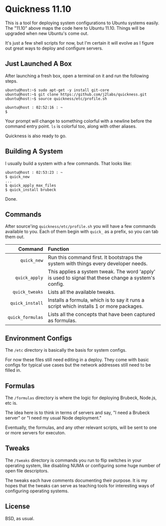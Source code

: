 # Quickness 11.10

This is a tool for deploying system configurations to Ubuntu systems easily. 
The "11.10" above maps the code here to Ubuntu 11.10. Things will be upgraded when new Ubuntu's come out.

It's just a few shell scripts for now, but I'm certain it will evolve as I
figure out great ways to deploy and configure servers.


## Just Launched A Box

After launching a fresh box, open a terminal on it and run the following steps.

    ubuntu@host:~$ sudo apt-get -y install git-core
    ubuntu@host:~$ git clone https://github.com/j2labs/quickness.git
    ubuntu@host:~$ source quickness/etc/profile.sh 

    ubuntu@host : 02:52:16 : ~
    $ 

Your prompt will change to something colorful with a newline before the command entry point. `ls` is colorful too, along with other aliases. 

Quickness is also ready to go.


## Building A System

I usually build a system with a few commands. That looks like:

    ubuntu@host : 02:53:23 : ~
    $ quick_new
    ...
    $ quick_apply max_files
    $ quick_install brubeck

Done.


## Commands

After source'ing `quickness/etc/profile.sh` you will have a few commands available to you. Each of them begin with `quick_` as a prefix, so you can tab them out.

| **Command**      | **Function**                                                                                          |
|-----------------:|:------------------------------------------------------------------------------------------------------|
| `quick_new`      | Run this command first. It bootstraps the system with things every developer needs.                   |
| `quick_apply`    | This applies a system tweak. The word 'apply' is used to signal that these change a system's config.  |
| `quick_tweaks`   | Lists all the available tweaks.                                                                       |
| `quick_install`  | Installs a formula, which is to say it runs a script which installs 1 or more packages.               |                          
| `quick_formulas` | Lists all the concepts that have been captured as formulas.                                           |


## Environment Configs

The `/etc` directory is basically the basis for system configs.

For now these files still need editing in a deploy. They come with basic configs for typical use cases but the network addresses still need to be filled in.


## Formulas

The `/formulas` directory is where the logic for deploying Brubeck, Node.js, etc is. 

The idea here is to think in terms of servers and say, "I need a Brubeck server" or "I need my usual Node deployment."

Eventually, the formulas, and any other relevant scripts, will be sent to one or more servers for executon.


## Tweaks

The `/tweaks` directory is commands you run to flip switches in your operating system, like disabling NUMA or configuring some huge number of open file descriptors.

The tweaks each have comments documenting their purpose. It is my hopes that the tweaks can serve as teaching tools for interesting ways of configuring operating systems.


## License

BSD, as usual.
